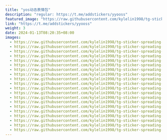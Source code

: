 ```yaml
---
title: "yos动态表情包"
description: "regular: https://t.me/addstickers/yyooss"
featured_image: "https://raw.githubusercontent.com/kylelin1998/tg-sticker-spreading-worldwide-images/main/img/38848985-369e-4616-a19a-a9a19c968cfe.jpg"
link: "https://t.me/addstickers/yyooss"
weight: 3
date: 2024-01-13T08:20:35+08:00
images:
  - https://raw.githubusercontent.com/kylelin1998/tg-sticker-spreading-worldwide-images/main/img/38848985-369e-4616-a19a-a9a19c968cfe.jpg
  - https://raw.githubusercontent.com/kylelin1998/tg-sticker-spreading-worldwide-images/main/img/e0c0abed-540a-42c6-b070-05222968dd3f.jpg
  - https://raw.githubusercontent.com/kylelin1998/tg-sticker-spreading-worldwide-images/main/img/87e67eb6-22dc-4a04-a293-297f10842a54.jpg
  - https://raw.githubusercontent.com/kylelin1998/tg-sticker-spreading-worldwide-images/main/img/9bed2d8a-a60b-4afa-ad9e-debed5cb6a62.jpg
  - https://raw.githubusercontent.com/kylelin1998/tg-sticker-spreading-worldwide-images/main/img/8653169a-2338-4e89-898d-184342393245.jpg
  - https://raw.githubusercontent.com/kylelin1998/tg-sticker-spreading-worldwide-images/main/img/ce608407-3aa9-4f96-a9b7-dfc23a7d196d.jpg
  - https://raw.githubusercontent.com/kylelin1998/tg-sticker-spreading-worldwide-images/main/img/04460682-7bb5-4449-a5a2-9c4cc564158b.jpg
  - https://raw.githubusercontent.com/kylelin1998/tg-sticker-spreading-worldwide-images/main/img/51bf9672-b862-4af6-93c2-b39517bd66b5.jpg
  - https://raw.githubusercontent.com/kylelin1998/tg-sticker-spreading-worldwide-images/main/img/515087e6-b8fa-4067-be0e-34f68c6dd3da.jpg
  - https://raw.githubusercontent.com/kylelin1998/tg-sticker-spreading-worldwide-images/main/img/9d9d1afb-0131-4257-82bc-2c1c57218f6e.jpg
  - https://raw.githubusercontent.com/kylelin1998/tg-sticker-spreading-worldwide-images/main/img/9b539c1b-1ef7-40b1-9bae-38cf545d99cc.jpg
  - https://raw.githubusercontent.com/kylelin1998/tg-sticker-spreading-worldwide-images/main/img/1d802329-e387-4a71-b061-7685d3c8aaa9.jpg
  - https://raw.githubusercontent.com/kylelin1998/tg-sticker-spreading-worldwide-images/main/img/5962f855-6961-4745-8a0c-9b1124a431eb.jpg
  - https://raw.githubusercontent.com/kylelin1998/tg-sticker-spreading-worldwide-images/main/img/b971761a-6660-4dbc-a346-da4f0b1642d4.jpg
  - https://raw.githubusercontent.com/kylelin1998/tg-sticker-spreading-worldwide-images/main/img/d2bc1d21-f9d6-4544-bb0a-d24784d7efc9.jpg
  - https://raw.githubusercontent.com/kylelin1998/tg-sticker-spreading-worldwide-images/main/img/7ba8f58b-3105-461f-ab55-97d36400100a.jpg
  - https://raw.githubusercontent.com/kylelin1998/tg-sticker-spreading-worldwide-images/main/img/77b30715-245f-4477-b5b4-3293bb25ac45.jpg
  - https://raw.githubusercontent.com/kylelin1998/tg-sticker-spreading-worldwide-images/main/img/5a04dfa3-b382-42b6-97db-e1d75d8b6c9c.jpg
  - https://raw.githubusercontent.com/kylelin1998/tg-sticker-spreading-worldwide-images/main/img/8b32eacd-1c92-43f8-b786-fe496f9f401e.jpg
  - https://raw.githubusercontent.com/kylelin1998/tg-sticker-spreading-worldwide-images/main/img/cf99df79-29c0-444a-bbc4-709df16a3f47.jpg
---
```

